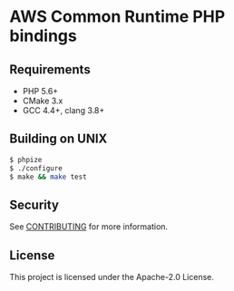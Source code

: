 # AWS Common Runtime PHP bindings

## Requirements
* PHP 5.6+
* CMake 3.x
* GCC 4.4+, clang 3.8+

## Building on UNIX
```sh
$ phpize
$ ./configure
$ make && make test
```

## Security

See [CONTRIBUTING](CONTRIBUTING.md#security-issue-notifications) for more information.

## License

This project is licensed under the Apache-2.0 License.

